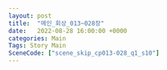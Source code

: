 ```yaml
---
layout: post
title:  "메인_회상_013~028장"
date:   2022-08-28 16:00:00 +0000
categories: Main
Tags: Story Main
SceneCode: ["scene_skip_cp013-028_q1_s10"]
---
```

